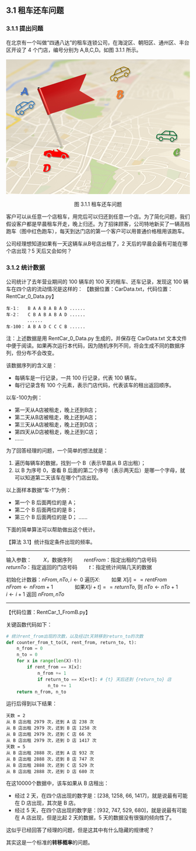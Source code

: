 

## 3.1 租车还车问题

### 3.1.1 提出问题

在北京有一个叫做“四通八达”的租车连锁公司，在海淀区、朝阳区、通州区、丰台区开设了 4 个门店，编号分别为 A,B,C,D。如图 3.1.1 所示。

<center>
<img src="./img/RentCar-Cover.png">

图 3.1.1 租车还车问题
</center>

客户可以从任意一个店租车，用完后可以归还到任意一个店。为了简化问题，我们假设客户都是早晨租车开走，晚上归还。为了招徕顾客，公司特地新买了一辆高档跑车（图中红色跑车），每天到达门店的第一个客户可以用普通价格租用该跑车。

公司经理想知道如果有一天这辆车从B号店出租了，2 天后的早晨会最有可能在哪个店出现？5 天后又会如何？

### 3.1.2 统计数据

公司统计了去年营业期间的 100 辆车的 100 天的租车、还车记录，发现这 100 辆车在四个店的流动情况是这样的：
【数据位置：CarData.txt，代码位置：RentCar_0_Data.py】
```
车-1：   B A A B A B A D ......
车-2：   C B A B A B A D ......
        ......
车-100： A B A D C C C B ......
```

注：上述数据是用 RentCar_0_Data.py 生成的，并保存在 CarData.txt 文本文件中便于阅读。如果再次运行本代码，因为随机序列不同，将会生成不同的数据序列，但分布不会改变。

该数据序列的含义是：
- 每辆车是一行记录，一共 100 行记录，代表 100 辆车。
- 每行记录含有 100 个元素，表示门店代码，代表该车的租出返回顺序。

以车-100为例：

- 第一天从A店被租走，晚上还到B店；
- 第二天从B店被租走，晚上还到A店；
- 第三天从A店被租走，晚上还到D店；
- 第四天从D店被租走，晚上还到C店；
- ......

为了回答经理的问题，一个简单的想法就是：

1. 遍历每辆车的数据，找到一个 B（表示早晨从 B 店出租）；
2. 以 B 为序号 0，查看 B 后面的第二个序号（表示两天后）是哪一个字母，就可以知道第二天该车在哪个门店出现。

以上面样本数据“车-1”为例：
- 第一个 B 后面两位的是 A；
- 第二个 B 后面两位的是 B；
- 第三个 B 后面两位的是 D；
......

下面的简单算法可以帮助做出这个统计。

【算法 3.1】统计指定条件出现的频率。

----
输入参数：
　　$X$，数据序列
　　$rentFrom$：指定出租的门店号码
　　$returnTo$：指定返回的门店号码
　　$t$：指定统计间隔几天的数据

初始化计数器：$nFrom, nTo, i \leftarrow 0$
遍历$X$:
　　如果 $X[i] == rentFrom$
　　　　$nFrom \leftarrow nFrom+1$
　　　　如果$X[i+t]==returnTo$, 则 $nTo \leftarrow nTo+1$
　　$i \leftarrow i+1$
返回 $nFrom, nTo$

----

【代码位置：RentCar_1_FromB.py】

关键函数代码如下：

```Python
# 统计rent_from出现的次数，以及经过t天转移到return_to的次数
def counter_from_t_to(X, rent_from, return_to, t):
    n_from = 0
    n_to = 0
    for x in range(len(X)-t):
        if rent_from == X[x]:
            n_from += 1
            if return_to == X[x+t]: # {t} 天后还到 {return_to} 店
                n_to += 1
    return n_from, n_to
```

运行后得到以下结果：

```
天数 = 2
从 B 店出租 2979 次，还到 A 店 238 次
从 B 店出租 2979 次，还到 B 店 1258 次
从 B 店出租 2979 次，还到 C 店 66 次
从 B 店出租 2979 次，还到 D 店 1417 次
天数 = 5
从 B 店出租 2888 次，还到 A 店 932 次
从 B 店出租 2888 次，还到 B 店 747 次
从 B 店出租 2888 次，还到 C 店 529 次
从 B 店出租 2888 次，还到 D 店 680 次
```

在这10000个数据中，该车如果从 B 店租出：
- 经过 2 天，在四个店出现的数字是：[238, 1258, 66, 1417]，就是说最有可能在 D 店出现，其次是 B 店。
- 经过 5 天，在四个店出现的数字是：[932, 747, 529, 680]，就是说最有可能在 A 店出现，但是比起 2 天的数据，5 天的数据没有很强的倾向性了。

这似乎已经回答了经理的问题，但是这其中有什么隐藏的规律呢？

其实这是一个标准的**转移概率**的问题。
